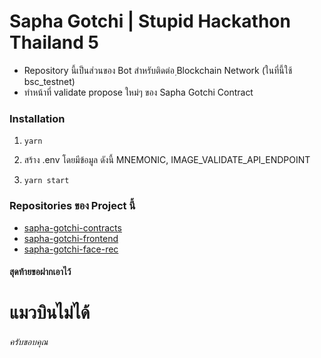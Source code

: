 # **Sapha Gotchi | Stupid Hackathon Thailand 5**

-   Repository นี้เป็นส่วนของ Bot สำหรับติดต่อ ฺBlockchain Network (ในที่นี้ใช้ bsc_testnet)
-   ทำหน้าที่ validate propose ใหม่ๆ ของ Sapha Gotchi Contract

### **Installation**

1. `yarn`

2. สร้าง .env โดยมีข้อมูล ดังนี้ MNEMONIC, IMAGE_VALIDATE_API_ENDPOINT

3. `yarn start`

### **Repositories ของ Project นี้**

-   [sapha-gotchi-contracts](https://github.com/nonkung51/sapha-gotchi-contracts)
-   [sapha-gotchi-frontend](https://github.com/MrNithi/sapha-gotchi-frontend)
-   [sapha-gotchi-face-rec](https://github.com/eXitHere/sapha-gotchi-face-rec)

#### สุดท้ายขอฝากเอาไว้

# แมวบินไม่ได้

###### ครับขอบคุณ
